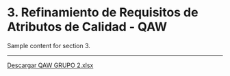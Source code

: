 # 3. Refinamiento de Requisitos de Atributos de Calidad - QAW

Sample content for section 3.

---


 [Descargar QAW GRUPO 2.xlsx](QAW%20GRUPO%202.xlsx)